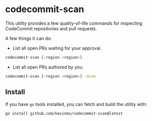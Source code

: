 # codecommit-scan

This utility provides a few quality-of-life commands for inspecting CodeCommit
repositories and pull requests.

A few things it can do:

* List all open PRs waiting for your approval.

```sh
codecommit-scan [-region <region>]
```

* List all open PRs authored by you.

```sh
codecommit-scan [-region <region>] -mine
```

## Install

If you have `go` tools installed, you can fetch and build the utility with:

```sh
go install github.com/kevinms/codecommit-scan@latest
```
